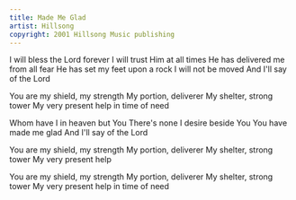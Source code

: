 ```yaml
---
title: Made Me Glad
artist: Hillsong
copyright: 2001 Hillsong Music publishing
---
```

I will bless the Lord forever
I will trust Him at all times
He has delivered me from all fear
He has set my feet upon a rock
I will not be moved
And I'll say of the Lord

  You are my shield, my strength
  My portion, deliverer
  My shelter, strong tower
  My very present help in time of need

Whom have I in heaven but You
There's none I desire beside You
You have made me glad
And I'll say of the Lord

  You are my shield, my strength
  My portion, deliverer
  My shelter, strong tower
  My very present help

  You are my shield, my strength
  My portion, deliverer
  My shelter, strong tower
  My very present help in time of need